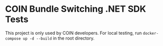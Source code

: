 # COIN Bundle Switching .NET SDK Tests

This project is only used by COIN developers. For local testing,
run `docker-compose up -d --build` in the root directory.
